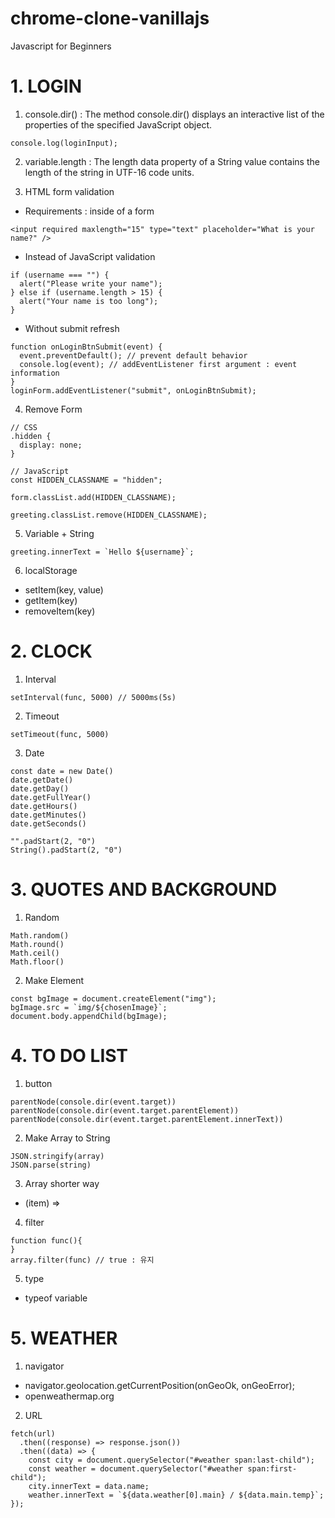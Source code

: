 # chrome-clone-vanillajs

Javascript for Beginners

# 1. LOGIN

1. console.dir() : The method console.dir() displays an interactive list of the properties of the specified JavaScript object.

```
console.log(loginInput);
```

2. variable.length : The length data property of a String value contains the length of the string in UTF-16 code units.

3. HTML form validation

- Requirements : inside of a form

```
<input required maxlength="15" type="text" placeholder="What is your name?" />
```

- Instead of JavaScript validation

```
if (username === "") {
  alert("Please write your name");
} else if (username.length > 15) {
  alert("Your name is too long");
}
```

- Without submit refresh

```
function onLoginBtnSubmit(event) {
  event.preventDefault(); // prevent default behavior
  console.log(event); // addEventListener first argument : event information
}
loginForm.addEventListener("submit", onLoginBtnSubmit);
```

4. Remove Form

```
// CSS
.hidden {
  display: none;
}

// JavaScript
const HIDDEN_CLASSNAME = "hidden";

form.classList.add(HIDDEN_CLASSNAME);
```

```
greeting.classList.remove(HIDDEN_CLASSNAME);
```

5. Variable + String

```
greeting.innerText = `Hello ${username}`;
```

6. localStorage

- setItem(key, value)
- getItem(key)
- removeItem(key)

# 2. CLOCK

1. Interval

```
setInterval(func, 5000) // 5000ms(5s)
```

2. Timeout

```
setTimeout(func, 5000)
```

3. Date

```
const date = new Date()
date.getDate()
date.getDay()
date.getFullYear()
date.getHours()
date.getMinutes()
date.getSeconds()
```

```
"".padStart(2, "0")
String().padStart(2, "0")
```

# 3. QUOTES AND BACKGROUND

1. Random

```
Math.random()
Math.round()
Math.ceil()
Math.floor()
```

2. Make Element

```
const bgImage = document.createElement("img");
bgImage.src = `img/${chosenImage}`;
document.body.appendChild(bgImage);
```

# 4. TO DO LIST

1. button

```
parentNode(console.dir(event.target))
parentNode(console.dir(event.target.parentElement))
parentNode(console.dir(event.target.parentElement.innerText))
```

2. Make Array to String

```
JSON.stringify(array)
JSON.parse(string)
```

3. Array shorter way

- (item) =>

4. filter

```
function func(){
}
array.filter(func) // true : 유지
```

5. type

- typeof variable

# 5. WEATHER

1. navigator

- navigator.geolocation.getCurrentPosition(onGeoOk, onGeoError);
- openweathermap.org

2. URL

```
fetch(url)
  .then((response) => response.json())
  .then((data) => {
    const city = document.querySelector("#weather span:last-child");
    const weather = document.querySelector("#weather span:first-child");
    city.innerText = data.name;
    weather.innerText = `${data.weather[0].main} / ${data.main.temp}`;
});
```
